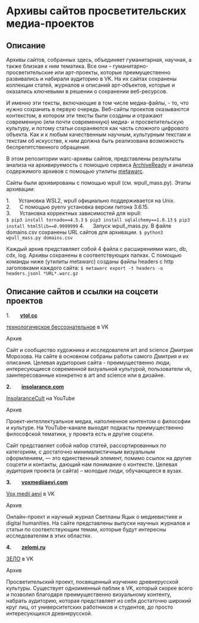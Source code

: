 # Архивы сайтов просветительских медиа-проектов

## **Описание**

Архивы сайтов, собранных здесь, объединяет гуманитарная, научная, а также близкая к ним тематика. Все они – гуманитарно-просветительские или арт-проекты, которые преимущественно развивались и набирали аудиторию в VK. На их сайтах сохранены коллекции статей, журналов и описаний арт-объектов, которые и оказались ключевыми в решении о сохранении веб-ресурсов.  
  
И именно эти тексты, включающие в том числе медиа-файлы, - то, что нужно сохранить в первую очередь. Веб-сайты проектов оказываются контекстом, в котором эти тексты были созданы и отражают современную (или почти современную) медиа- и просветительскую культуру, и потому статьи сохраняются как часть сложного цифрового объекта. Как и к любым качественным научным, культурным текстам и текстам об искусстве, к ним должна быть реализована возможность беспрепятственного обращения.  
  
В этом репозитории warc-архивы сайтов, представлены результаты анализа на архивируемость с помощью сервиса [ArchiveReady](https://archiveready.com/) и анализа содержимого архивов с помощью утилиты [metawarc](https://github.com/datacoon/metawarc).  

Сайты были архивированы с помощью wpull (см. wpull_mass.py). Этапы архивации:  

1.      Установка WSL2, wpull официально поддерживается на Unix.   
2.      С помощью pyenv установка версии питона 3.6.15.  
3.      Установка корректных зависимостей для wpull:  
		`$ pip3 install tornado==4.5.3`
		`$ pip3 install sqlalchemy==1.0.13`
		`$ pip3 install html5lib==0.9999999`
4.      Запуск wpull_mass.py. В файле domains.csv сохранены URL сайтов для архивации. 
		`$ python3 wpull_mass.py domains.csv`
		
Каждый архив представляет собой 4 файла с расширениями warc, db, cdx, log. Архивы сохранены в соответствующих папках. 
С помощью команды ниже (утилиты metawarc) созданы файлы headers с http заголовками каждого сайта: 
`$ metawarc export -t headers -o headers.jsonl *URL*.warc.gz`

## **Описание сайтов и ссылки на соцсети проектов**

1.       [**vtol**.**cc**](https://vtol.cc/)

[технологическое бессознательное](https://vk.com/public150122177) в VK

Архив

Сайт и сообщество художника и исследователя art and science Дмитрия Морозова. На сайте в основном собраны работы самого Дмитрия и их описания. Целевая аудитороия сайта - преимущественно люди, интересующиеся современной визуальной культурой, пользователи vk, заинтересованные конкретно в art and science или в дизайне.

**2.**       [**insolarance.com**](https://insolarance.com/)

[InsolaranceCult](https://www.youtube.com/c/InsolaranceCult) на YouTube

Архив

Проект-интеллектуальное медиа, наполненное контентом о философии и культуре. На YouTube-канале выходят подкасты преимущественно философской тематики, у проекта есть и другие соцсети.

Сайт представляет собой набор статей, рассортированных по категориям, с достаточно минималистичным визуальным оформлением, — это единственный элемент, помимо ссылок на другие соцсети и контакты, дающий нам понимание о контексте. Целевая аудитория проекта (и сайта) – молодые люди, обучающееся в вузах.

**3.**       [**voxmediiaevi.com**](https://voxmediiaevi.com/)

[Vox medii aevi](https://vk.com/voxmediiaevi) в VK

Архив

Онлайн-проект и научный журнал Светланы Яцык о медиевистике и digital humanities. На сайте представлены выпуски научных журналов и статьи по соответствующим темам, которые будут интересны исследователям в этих областях.

**4.**       [**zelomi.ru**](https://zelomi.ru/)

[ЗЕЛО](zelomiru) в VK

Архив

Просветительский проект, посвященный изучению древнерусской культуры. Существует одноименный паблик в VK, который скорее всего и позволил благодаря преимущественно визуальному контенту, набрать аудиторию, которая представляет из себя достаточно широкий круг лиц, от университетских работников и студентов, до просто интересующихся древнерусской.
